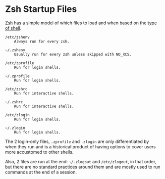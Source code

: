 # Zsh Startup Files

[Zsh](ru1t8_z-shell-zsh-for-short.md) has a simple model of which files to load and when based on the [type of shell](i5k65_interactive-and-login-shells.md).
```
/etc/zshenv
    Always run for every zsh.

~/.zshenv
    Usually run for every zsh unless skipped with NO_RCS.

/etc/zprofile
    Run for login shells.

~/.zprofile
    Run for login shells.

/etc/zshrc
    Run for interactive shells.

~/.zshrc
    Run for interactive shells.

/etc/zlogin
    Run for login shells.

~/.zlogin
    Run for login shells.
```

The 2 login-only files, `.zprofile` and `.zlogin` are only differentiated by when they run and is a historical product of having options to cover users more accustomed to other shells.

Also, 2 files are run at the end: `~/.zlogout` and `/etc/zlogout`, in that order, but there are no standard practices around them and are mostly used to run commands at the end of a session.
